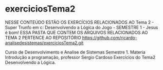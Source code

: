 # exerciciosTema2
NESSE CONTEÚDO ESTÃO OS EXERCÍCIOS RELACIONADOS AO Tema 2 - Super Trunfo em c: Desenvolvendo a Lógica do Jogo - SEMESTRE 1 - Jesus é bom!
ESSA PASTA QUE CONTEM OS ARQUIVOS RELACIONADOS AO TEMA 2 PERTENCE AO REPOSITÓRIO https://github.com/ricardo-analisedesistemas/exerciciosTema2.git

Curso de Desenvolvimento e Analise de Sistemas Semestre 1.
Materia Introdução a programação, professor Sergio Cardoso
Exercícios do Tema2 Desenvolvendo a Lógica.
